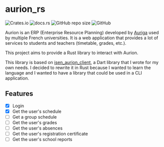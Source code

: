 # aurion_rs

![Crates.io](https://img.shields.io/crates/v/aurion_rs)
![docs.rs](https://img.shields.io/docsrs/aurion_rs)
![GitHub repo size](https://img.shields.io/github/repo-size/sehnryr/aurion_rs)
![GitHub](https://img.shields.io/github/license/sehnryr/aurion_rs)

Aurion is an ERP (Enterprise Resource Planning) developed by [Auriga](https://www.auriga.fr/)
used by multiple French universities. It is a web application that provides
a lot of services to students and teachers (timetable, grades, etc.).

This project aims to provide a Rust library to interact with Aurion.

This library is based on [isen_aurion_client](https://github.com/sehnryr/isen_aurion_client),
a Dart library that I wrote for my own needs. I decided to rewrite it in Rust
because I wanted to learn the language and I wanted to have a library that
could be used in a CLI application.

## Features

- [x] Login
- [x] Get the user's schedule
- [ ] Get a group schedule
- [ ] Get the user's grades
- [ ] Get the user's absences
- [ ] Get the user's registration certificate
- [ ] Get the user's school reports
